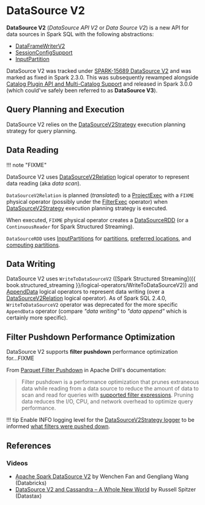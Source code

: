 # DataSource V2

**DataSource V2** (_DataSource API V2_ or _Data Source V2_) is a new API for data sources in Spark SQL with the following abstractions:

* [DataFrameWriterV2](../DataFrameWriterV2.md)
* [SessionConfigSupport](../connector/SessionConfigSupport.md)
* [InputPartition](../connector/InputPartition.md)

DataSource V2 was tracked under [SPARK-15689 DataSource V2](https://issues.apache.org/jira/browse/SPARK-15689) and was marked as fixed in Spark 2.3.0. This was subsequently rewamped alongside [Catalog Plugin API and Multi-Catalog Support](catalog-plugin-api-and-multi-catalog-support.md) and released in Spark 3.0.0 (which could've safely been referred to as **DataSource V3**).

## Query Planning and Execution

DataSource V2 relies on the [DataSourceV2Strategy](../execution-planning-strategies/DataSourceV2Strategy.md) execution planning strategy for query planning.

## Data Reading

!!! note "FIXME"

DataSource V2 uses [DataSourceV2Relation](../logical-operators/DataSourceV2Relation.md) logical operator to represent data reading (aka _data scan_).

`DataSourceV2Relation` is planned (_translated_) to a [ProjectExec](../physical-operators/ProjectExec.md) with a `FIXME` physical operator (possibly under the [FilterExec](../physical-operators/FilterExec.md) operator) when [DataSourceV2Strategy](../execution-planning-strategies/DataSourceV2Strategy.md) execution planning strategy is executed.

When executed, `FIXME` physical operator creates a [DataSourceRDD](../DataSourceRDD.md) (or a `ContinuousReader` for Spark Structured Streaming).

`DataSourceRDD` uses [InputPartitions](../connector/InputPartition.md) for [partitions](../DataSourceRDD.md#getPartitions), [preferred locations](../DataSourceRDD.md#getPreferredLocations), and [computing partitions](../DataSourceRDD.md#compute).

## Data Writing

DataSource V2 uses `WriteToDataSourceV2` ([Spark Structured Streaming]({{ book.structured_streaming }}/logical-operators/WriteToDataSourceV2)) and [AppendData](../logical-operators/AppendData.md) logical operators to represent data writing (over a [DataSourceV2Relation](../logical-operators/DataSourceV2Relation.md) logical operator). As of Spark SQL 2.4.0, `WriteToDataSourceV2` operator was deprecated for the more specific `AppendData` operator (compare _"data writing"_ to _"data append"_ which is certainly more specific).

## <span id="filter-pushdown"> Filter Pushdown Performance Optimization

DataSource V2 supports **filter pushdown** performance optimization for...FIXME

From [Parquet Filter Pushdown](https://drill.apache.org/docs/parquet-filter-pushdown/) in Apache Drill's documentation:

> Filter pushdown is a performance optimization that prunes extraneous data while reading from a data source to reduce the amount of data to scan and read for queries with [supported filter expressions](../execution-planning-strategies/DataSourceStrategy.md#translateFilter). Pruning data reduces the I/O, CPU, and network overhead to optimize query performance.

!!! tip
    Enable INFO logging level for the [DataSourceV2Strategy logger](../execution-planning-strategies/DataSourceV2Strategy.md#logging) to be informed [what filters were pushed down](../execution-planning-strategies/DataSourceV2Strategy.md#apply-DataSourceV2Relation).

## References

### Videos

* [Apache Spark DataSource V2](https://databricks.com/session/apache-spark-data-source-v2) by Wenchen Fan and Gengliang Wang (Databricks)
* [DataSource V2 and Cassandra – A Whole New World](https://youtu.be/CtFWVcuqm0g) by Russell Spitzer (Datastax)
